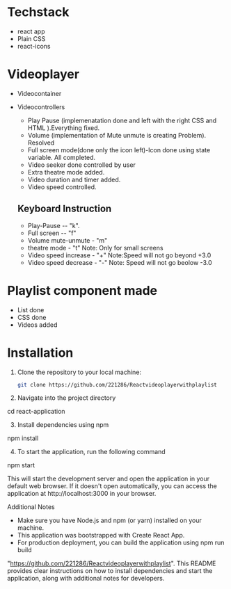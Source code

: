 # Techstack
* react app
* Plain CSS
* react-icons

# Videoplayer
 * Videocontainer
 * Videocontrollers
   * Play Pause (implemenatation done and left with the right CSS and HTML ).Everything fixed.
   * Volume (implementation of Mute unmute is creating Problem). Resolved
   * Full screen mode(done only the icon left)-Icon done using state variable. All completed.
   * Video seeker done controlled by user
   * Extra theatre mode added.
   * Video duration and timer added.
   * Video speed controlled.

   ## Keyboard Instruction
    * Play-Pause --  "k".
    * Full screen -- "f"
    * Volume mute-unmute - "m" 
    * theatre mode - "t" Note: Only for small screens
    * Video speed increase - "+" Note:Speed will not go beyond +3.0
    * Video speed decrease - "-" Note: Speed will not go beolow -3.0
# Playlist component made

* List done 
* CSS done
* Videos added


# Installation

1. Clone the repository to your local machine:

   ```bash
   git clone https://github.com/221286/Reactvideoplayerwithplaylist


2. Navigate into the project directory

cd react-application


3. Install dependencies using npm 

npm install


4. To start the application, run the following command

npm start

This will start the development server and open the application in your default web browser. 
If it doesn't open automatically, you can access the application at http://localhost:3000 in your browser.


Additional Notes
* Make sure you have Node.js and npm (or yarn) installed on your machine.
* This application was bootstrapped with Create React App.
* For production deployment, you can build the application using npm run build

"https://github.com/221286/Reactvideoplayerwithplaylist". This README provides clear instructions on how to install dependencies and start the application, along with additional notes for developers.



